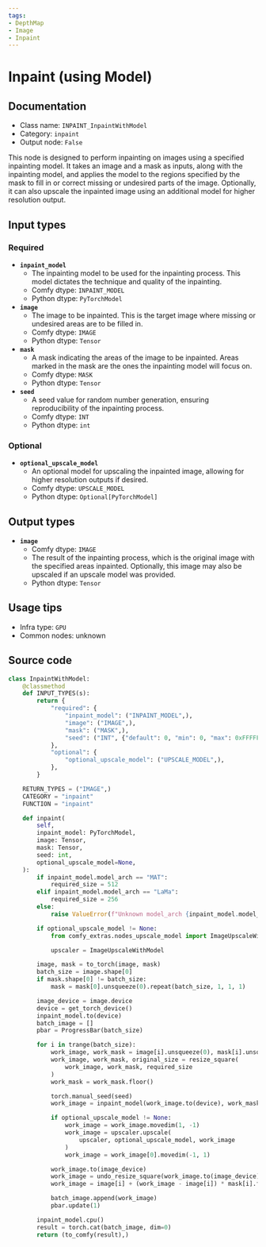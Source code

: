 ```yaml
---
tags:
- DepthMap
- Image
- Inpaint
---
```


# Inpaint (using Model)
## Documentation
- Class name: `INPAINT_InpaintWithModel`
- Category: `inpaint`
- Output node: `False`

This node is designed to perform inpainting on images using a specified inpainting model. It takes an image and a mask as inputs, along with the inpainting model, and applies the model to the regions specified by the mask to fill in or correct missing or undesired parts of the image. Optionally, it can also upscale the inpainted image using an additional model for higher resolution output.
## Input types
### Required
- **`inpaint_model`**
    - The inpainting model to be used for the inpainting process. This model dictates the technique and quality of the inpainting.
    - Comfy dtype: `INPAINT_MODEL`
    - Python dtype: `PyTorchModel`
- **`image`**
    - The image to be inpainted. This is the target image where missing or undesired areas are to be filled in.
    - Comfy dtype: `IMAGE`
    - Python dtype: `Tensor`
- **`mask`**
    - A mask indicating the areas of the image to be inpainted. Areas marked in the mask are the ones the inpainting model will focus on.
    - Comfy dtype: `MASK`
    - Python dtype: `Tensor`
- **`seed`**
    - A seed value for random number generation, ensuring reproducibility of the inpainting process.
    - Comfy dtype: `INT`
    - Python dtype: `int`
### Optional
- **`optional_upscale_model`**
    - An optional model for upscaling the inpainted image, allowing for higher resolution outputs if desired.
    - Comfy dtype: `UPSCALE_MODEL`
    - Python dtype: `Optional[PyTorchModel]`
## Output types
- **`image`**
    - Comfy dtype: `IMAGE`
    - The result of the inpainting process, which is the original image with the specified areas inpainted. Optionally, this image may also be upscaled if an upscale model was provided.
    - Python dtype: `Tensor`
## Usage tips
- Infra type: `GPU`
- Common nodes: unknown


## Source code
```python
class InpaintWithModel:
    @classmethod
    def INPUT_TYPES(s):
        return {
            "required": {
                "inpaint_model": ("INPAINT_MODEL",),
                "image": ("IMAGE",),
                "mask": ("MASK",),
                "seed": ("INT", {"default": 0, "min": 0, "max": 0xFFFFFFFFFFFFFFFF}),
            },
            "optional": {
                "optional_upscale_model": ("UPSCALE_MODEL",),
            },
        }

    RETURN_TYPES = ("IMAGE",)
    CATEGORY = "inpaint"
    FUNCTION = "inpaint"

    def inpaint(
        self,
        inpaint_model: PyTorchModel,
        image: Tensor,
        mask: Tensor,
        seed: int,
        optional_upscale_model=None,
    ):
        if inpaint_model.model_arch == "MAT":
            required_size = 512
        elif inpaint_model.model_arch == "LaMa":
            required_size = 256
        else:
            raise ValueError(f"Unknown model_arch {inpaint_model.model_arch}")

        if optional_upscale_model != None:
            from comfy_extras.nodes_upscale_model import ImageUpscaleWithModel

            upscaler = ImageUpscaleWithModel

        image, mask = to_torch(image, mask)
        batch_size = image.shape[0]
        if mask.shape[0] != batch_size:
            mask = mask[0].unsqueeze(0).repeat(batch_size, 1, 1, 1)

        image_device = image.device
        device = get_torch_device()
        inpaint_model.to(device)
        batch_image = []
        pbar = ProgressBar(batch_size)

        for i in trange(batch_size):
            work_image, work_mask = image[i].unsqueeze(0), mask[i].unsqueeze(0)
            work_image, work_mask, original_size = resize_square(
                work_image, work_mask, required_size
            )
            work_mask = work_mask.floor()

            torch.manual_seed(seed)
            work_image = inpaint_model(work_image.to(device), work_mask.to(device))

            if optional_upscale_model != None:
                work_image = work_image.movedim(1, -1)
                work_image = upscaler.upscale(
                    upscaler, optional_upscale_model, work_image
                )
                work_image = work_image[0].movedim(-1, 1)

            work_image.to(image_device)
            work_image = undo_resize_square(work_image.to(image_device), original_size)
            work_image = image[i] + (work_image - image[i]) * mask[i].floor()

            batch_image.append(work_image)
            pbar.update(1)

        inpaint_model.cpu()
        result = torch.cat(batch_image, dim=0)
        return (to_comfy(result),)

```
